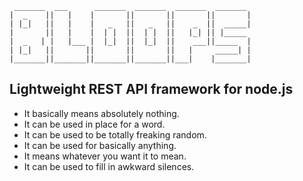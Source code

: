      _______  ___      _______  _______  _______  _______
    |  _    ||   |    |       ||       ||       ||       |
    | |_|   ||   |    |   _   ||   _   ||    _  ||  _____|
    |       ||   |    |  | |  ||  | |  ||   |_| || |_____
    |  _   | |   |___ |  |_|  ||  |_|  ||    ___||_____  |
    | |_|   ||       ||       ||       ||   |     _____| |
    |_______||_______||_______||_______||___|    |_______|

## Lightweight REST API framework for node.js

* It basically means absolutely nothing.
* It can be used in place for a word.
* It can be used to be totally freaking random.
* It can be used for basically anything.
* It means whatever you want it to mean.
* It can be used to fill in awkward silences.
